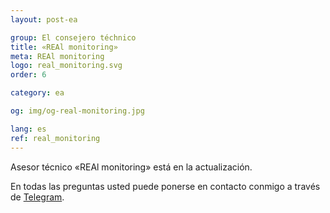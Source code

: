 ```yaml
---
layout: post-ea

group: El consejero téchnico
title: «REAl monitoring»
meta: REAl monitoring
logo: real_monitoring.svg
order: 6

category: ea

og: img/og-real-monitoring.jpg

lang: es
ref: real_monitoring
---
```


Asesor técnico «REAl monitoring» está en la actualización.

En todas las preguntas usted puede ponerse en contacto conmigo a través de <a href="https://t.me/chutkoy" target="_blank">Telegram</a>.
